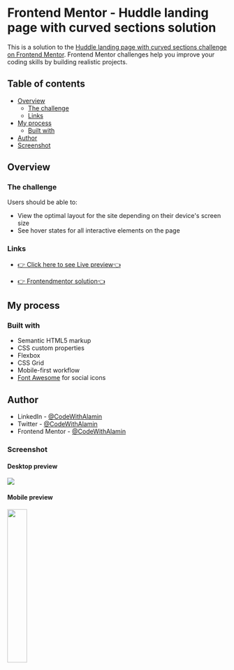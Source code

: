 # Frontend Mentor - Huddle landing page with curved sections solution

This is a solution to the [Huddle landing page with curved sections challenge on Frontend Mentor](https://www.frontendmentor.io/challenges/huddle-landing-page-with-curved-sections-5ca5ecd01e82137ec91a50f2). Frontend Mentor challenges help you improve your coding skills by building realistic projects.

## Table of contents

- [Overview](#overview)
  - [The challenge](#the-challenge)
  - [Links](#links)
- [My process](#my-process)
  - [Built with](#built-with)
- [Author](#author)
- [Screenshot](#screenshot)

## Overview

### The challenge

Users should be able to:

- View the optimal layout for the site depending on their device's screen size
- See hover states for all interactive elements on the page

### Links

- [👉 Click here to see Live preview👈](https://huddle-curved-section-alamin.netlify.app)
  <br>

- [👉 Frontendmentor solution👈](https://www.frontendmentor.io/solutions/responsive-huddle-landing-page-with-curved-sections-92qqlJHBG7)

## My process

### Built with

- Semantic HTML5 markup
- CSS custom properties
- Flexbox
- CSS Grid
- Mobile-first workflow
- [Font Awesome](https://fontawesome.com/) for social icons

## Author

- LinkedIn - [@CodeWithAlamin](https://www.linkedin.com/in/CodeWithAlamin)
- Twitter - [@CodeWithAlamin](https://www.twitter.com/CodeWithAlamin)
- Frontend Mentor - [@CodeWithAlamin](https://www.frontendmentor.io/profile/CodeWithAlamin)

### Screenshot

#### Desktop preview

<p><img align="center" src="design/Huddle landing page with curved sections - desktop preview.png"/></p>

#### Mobile preview

<p><img align="center" width="30%" src="design/Huddle landing page with curved sections - mobile preview.png"/></p>
